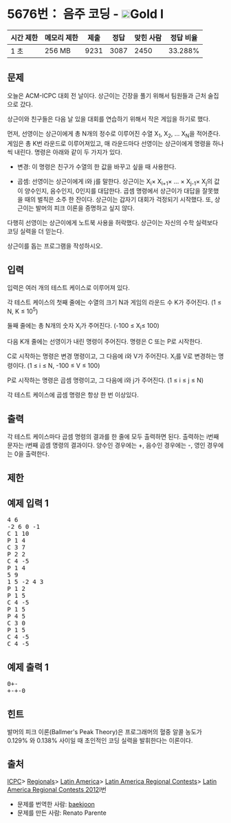 # 5676번： 음주 코딩 - <img src="https://static.solved.ac/tier_small/15.svg" style="height:20px" />Gold I

| 시간 제한 | 메모리 제한 | 제출 | 정답 | 맞힌 사람 | 정답 비율 |
| --- | --- | --- | --- | --- | --- |
| 1 초 | 256 MB | 9231 | 3087 | 2450 | 33.288% |

## 문제

오늘은 ACM-ICPC 대회 전 날이다. 상근이는 긴장을 풀기 위해서 팀원들과 근처 술집으로 갔다.

상근이와 친구들은 다음 날 있을 대회를 연습하기 위해서 작은 게임을 하기로 했다.

먼저, 선영이는 상근이에게 총 N개의 정수로 이루어진 수열 X<sub>1</sub>, X<sub>2</sub>, ... X<sub>N</sub>을 적어준다. 게임은 총 K번 라운드로 이루어져있고, 매 라운드마다 선영이는 상근이에게 명령을 하나씩 내린다. 명령은 아래와 같이 두 가지가 있다.

- 변경: 이 명령은 친구가 수열의 한 값을 바꾸고 싶을 때 사용한다.

- 곱셈: 선영이는 상근이에게 i와 j를 말한다. 상근이는 X<sub>i</sub>× X<sub>i+1</sub>× ... × X<sub>j-1</sub>× X<sub>j</sub>의 값이 양수인지, 음수인지, 0인지를 대답한다.
곱셈 명령에서 상근이가 대답을 잘못했을 때의 벌칙은 소주 한 잔이다. 상근이는 갑자기 대회가 걱정되기 시작했다. 또, 상근이는 발머의 피크 이론을 증명하고 싶지 않다.

다행히 선영이는 상근이에게 노트북 사용을 허락했다. 상근이는 자신의 수학 실력보다 코딩 실력을 더 믿는다.

상근이를 돕는 프로그램을 작성하시오.

## 입력

입력은 여러 개의 테스트 케이스로 이루어져 있다.

각 테스트 케이스의 첫째 줄에는 수열의 크기 N과 게임의 라운드 수 K가 주어진다. (1 ≤ N, K ≤ 10<sup>5</sup>)

둘째 줄에는 총 N개의 숫자 X<sub>i</sub>가 주어진다. (-100 ≤ X<sub>i</sub>≤ 100)

다음 K개 줄에는 선영이가 내린 명령이 주어진다. 명령은 C 또는 P로 시작한다.

C로 시작하는 명령은 변경 명령이고, 그 다음에 i와 V가 주어진다. X<sub>i</sub>를 V로 변경하는 명령이다. (1 ≤ i ≤ N, -100 ≤ V ≤ 100)

P로 시작하는 명령은 곱셈 명령이고, 그 다음에 i와 j가 주어진다. (1 ≤ i ≤ j ≤ N)

각 테스트 케이스에 곱셈 명령은 항상 한 번 이상있다.

## 출력

각 테스트 케이스마다 곱셈 명령의 결과를 한 줄에 모두 출력하면 된다. 출력하는 i번째 문자는 i번째 곱셈 명령의 결과이다. 양수인 경우에는 +, 음수인 경우에는 -, 영인 경우에는 0을 출력한다.

## 제한

## 예제 입력 1

<pre>4 6
-2 6 0 -1
C 1 10
P 1 4
C 3 7
P 2 2
C 4 -5
P 1 4
5 9
1 5 -2 4 3
P 1 2
P 1 5
C 4 -5
P 1 5
P 4 5
C 3 0
P 1 5
C 4 -5
C 4 -5
</pre>
## 예제 출력 1

<pre>0+-
+-+-0
</pre>
## 힌트

발머의 피크 이론(Ballmer's Peak Theory)은 프로그래머의 혈중 알콜 농도가 0.129% 와 0.138% 사이일 때 초인적인 코딩 실력을 발휘한다는 이론이다.

## 출처

[ICPC](/category/1)> [Regionals](/category/7)> [Latin America](/category/103)> [Latin America Regional Contests](/category/1028)> [Latin America Regional Contests 2012](/category/detail/564)I번

- 문제를 번역한 사람: [baekjoon](/user/baekjoon)
- 문제를 만든 사람: Renato Parente

